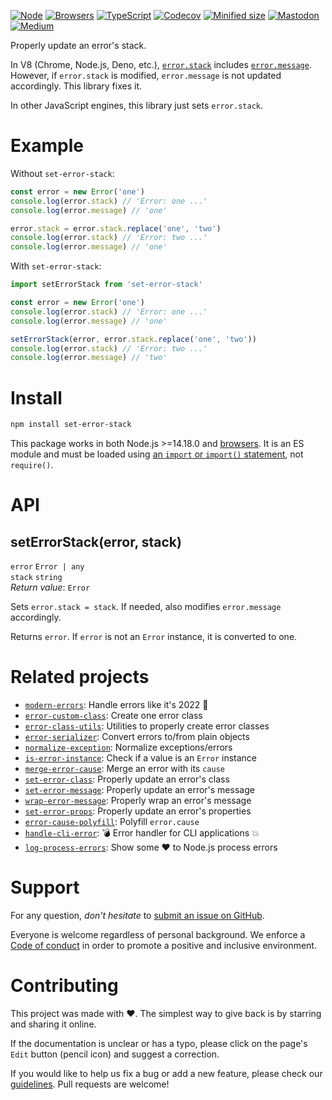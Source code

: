 [![Node](https://img.shields.io/badge/-Node.js-808080?logo=node.js&colorA=404040&logoColor=66cc33)](https://www.npmjs.com/package/set-error-stack)
[![Browsers](https://img.shields.io/badge/-Browsers-808080?logo=firefox&colorA=404040)](https://unpkg.com/set-error-stack?module)
[![TypeScript](https://img.shields.io/badge/-Typed-808080?logo=typescript&colorA=404040&logoColor=0096ff)](/types/main.d.ts)
[![Codecov](https://img.shields.io/badge/-Tested%20100%25-808080?logo=codecov&colorA=404040)](https://codecov.io/gh/ehmicky/set-error-stack)
[![Minified size](https://img.shields.io/bundlephobia/minzip/set-error-stack?label&colorA=404040&colorB=808080&logo=webpack)](https://bundlephobia.com/package/set-error-stack)
[![Mastodon](https://img.shields.io/badge/-Mastodon-808080.svg?logo=mastodon&colorA=404040&logoColor=9590F9)](https://fosstodon.org/@ehmicky)
[![Medium](https://img.shields.io/badge/-Medium-808080.svg?logo=medium&colorA=404040)](https://medium.com/@ehmicky)

Properly update an error's stack.

In V8 (Chrome, Node.js, Deno, etc.),
[`error.stack`](https://developer.mozilla.org/en-US/docs/Web/JavaScript/Reference/Global_Objects/Error/stack)
includes
[`error.message`](https://developer.mozilla.org/en-US/docs/Web/JavaScript/Reference/Global_Objects/Error/message).
However, if `error.stack` is modified, `error.message` is not updated
accordingly. This library fixes it.

In other JavaScript engines, this library just sets `error.stack`.

# Example

Without `set-error-stack`:

```js
const error = new Error('one')
console.log(error.stack) // 'Error: one ...'
console.log(error.message) // 'one'

error.stack = error.stack.replace('one', 'two')
console.log(error.stack) // 'Error: two ...'
console.log(error.message) // 'one'
```

With `set-error-stack`:

```js
import setErrorStack from 'set-error-stack'

const error = new Error('one')
console.log(error.stack) // 'Error: one ...'
console.log(error.message) // 'one'

setErrorStack(error, error.stack.replace('one', 'two'))
console.log(error.stack) // 'Error: two ...'
console.log(error.message) // 'two'
```

# Install

```bash
npm install set-error-stack
```

This package works in both Node.js >=14.18.0 and
[browsers](https://raw.githubusercontent.com/ehmicky/dev-tasks/main/src/tasks/build/browserslist).
It is an ES module and must be loaded using
[an `import` or `import()` statement](https://gist.github.com/sindresorhus/a39789f98801d908bbc7ff3ecc99d99c),
not `require()`.

# API

## setErrorStack(error, stack)

`error` `Error | any`\
`stack` `string`\
_Return value_: `Error`

Sets `error.stack = stack`. If needed, also modifies `error.message`
accordingly.

Returns `error`. If `error` is not an `Error` instance, it is converted to one.

# Related projects

- [`modern-errors`](https://github.com/ehmicky/modern-errors): Handle errors
  like it's 2022 🔮
- [`error-custom-class`](https://github.com/ehmicky/error-custom-class): Create
  one error class
- [`error-class-utils`](https://github.com/ehmicky/error-class-utils): Utilities
  to properly create error classes
- [`error-serializer`](https://github.com/ehmicky/error-serializer): Convert
  errors to/from plain objects
- [`normalize-exception`](https://github.com/ehmicky/normalize-exception):
  Normalize exceptions/errors
- [`is-error-instance`](https://github.com/ehmicky/is-error-instance): Check if
  a value is an `Error` instance
- [`merge-error-cause`](https://github.com/ehmicky/merge-error-cause): Merge an
  error with its `cause`
- [`set-error-class`](https://github.com/ehmicky/set-error-class): Properly
  update an error's class
- [`set-error-message`](https://github.com/ehmicky/set-error-message): Properly
  update an error's message
- [`wrap-error-message`](https://github.com/ehmicky/wrap-error-message):
  Properly wrap an error's message
- [`set-error-props`](https://github.com/ehmicky/set-error-props): Properly
  update an error's properties
- [`error-cause-polyfill`](https://github.com/ehmicky/error-cause-polyfill):
  Polyfill `error.cause`
- [`handle-cli-error`](https://github.com/ehmicky/handle-cli-error): 💣 Error
  handler for CLI applications 💥
- [`log-process-errors`](https://github.com/ehmicky/log-process-errors): Show
  some ❤ to Node.js process errors

# Support

For any question, _don't hesitate_ to [submit an issue on GitHub](../../issues).

Everyone is welcome regardless of personal background. We enforce a
[Code of conduct](CODE_OF_CONDUCT.md) in order to promote a positive and
inclusive environment.

# Contributing

This project was made with ❤️. The simplest way to give back is by starring and
sharing it online.

If the documentation is unclear or has a typo, please click on the page's `Edit`
button (pencil icon) and suggest a correction.

If you would like to help us fix a bug or add a new feature, please check our
[guidelines](CONTRIBUTING.md). Pull requests are welcome!

<!-- Thanks go to our wonderful contributors: -->

<!-- ALL-CONTRIBUTORS-LIST:START -->
<!-- prettier-ignore -->
<!--
<table><tr><td align="center"><a href="https://fosstodon.org/@ehmicky"><img src="https://avatars2.githubusercontent.com/u/8136211?v=4" width="100px;" alt="ehmicky"/><br /><sub><b>ehmicky</b></sub></a><br /><a href="https://github.com/ehmicky/set-error-stack/commits?author=ehmicky" title="Code">💻</a> <a href="#design-ehmicky" title="Design">🎨</a> <a href="#ideas-ehmicky" title="Ideas, Planning, & Feedback">🤔</a> <a href="https://github.com/ehmicky/set-error-stack/commits?author=ehmicky" title="Documentation">📖</a></td></tr></table>
 -->
<!-- ALL-CONTRIBUTORS-LIST:END -->
